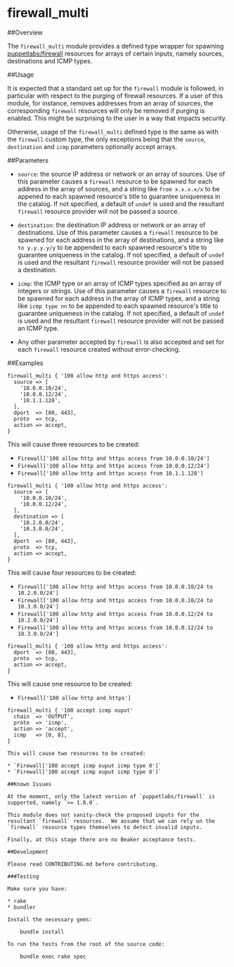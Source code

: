 # firewall_multi

##Overview

The `firewall_multi` module provides a defined type wrapper for spawning [puppetlabs/firewall](https://github.com/puppetlabs/puppetlabs-firewall) resources for arrays of certain inputs, namely sources, destinations and ICMP types.

##Usage

It is expected that a standard set up for the `firewall` module is followed, in particular with respect to the purging of firewall resources.  If a user of this module, for instance, removes addresses from an array of sources, the corresponding `firewall` resources will only be removed if purging is enabled.  This might be surprising to the user in a way that impacts security.

Otherwise, usage of the `firewall_multi` defined type is the same as with the `firewall` custom type, the only exceptions being that the `source`, `destination` and `icmp` parameters optionally accept arrays.

##Parameters

* `source`: the source IP address or network or an array of sources.  Use of this parameter causes a `firewall` resource to be spawned for each address in the array of sources, and a string like `from x.x.x.x/x` to be appened to each spawned resource's title to guarantee uniqueness in the catalog.  If not specified, a default of `undef` is used and the resultant `firewall` resource provider will not be passed a source.

* `destination`: the destination IP address or network or an array of destinations.  Use of this parameter causes a `firewall` resource to be spawned for each address in the array of destinations, and a string like `to y.y.y.y/y` to be appended to each spawned resource's title to guarantee uniqueness in the catalog.  If not specified, a default of `undef` is used and the resultant `firewall` resource provider will not be passed a destination.

* `icmp`: the ICMP type or an array of ICMP types specified as an array of integers or strings.  Use of this parameter causes a `firewall` resource to be spawned for each address in the array of ICMP types, and a string like `icmp type nn` to be appended to each spawned resource's title to guarantee uniqueness in the catalog.  If not specified, a default of `undef` is used and the resultant `firewall` resource provider will not be passed an ICMP type.

* Any other parameter accepted by `firewall` is also accepted and set for each `firewall` resource created without error-checking.

##Examples

~~~puppet
firewall_multi { '100 allow http and https access':
  source => [
    '10.0.0.10/24',
    '10.0.0.12/24',
    '10.1.1.128',
  ],
  dport  => [80, 443],
  proto  => tcp,
  action => accept,
}
~~~

This will cause three resources to be created:

* `Firewall['100 allow http and https access from 10.0.0.10/24']`
* `Firewall['100 allow http and https access from 10.0.0.12/24']`
* `Firewall['100 allow http and https access from 10.1.1.128']`

~~~puppet
firewall_multi { '100 allow http and https access':
  source => [
    '10.0.0.10/24',
    '10.0.0.12/24',
  ],
  destination => [
    '10.2.0.0/24',
    '10.3.0.0/24',
  ],
  dport  => [80, 443],
  proto  => tcp,
  action => accept,
}
~~~

This will cause four resources to be created:

* `Firewall['100 allow http and https access from 10.0.0.10/24 to 10.2.0.0/24']`
* `Firewall['100 allow http and https access from 10.0.0.10/24 to 10.3.0.0/24']`
* `Firewall['100 allow http and https access from 10.0.0.12/24 to 10.2.0.0/24']`
* `Firewall['100 allow http and https access from 10.0.0.12/24 to 10.3.0.0/24']`

~~~puppet
firewall_multi { '100 allow http and https access':
  dport  => [80, 443],
  proto  => tcp,
  action => accept,
}
~~~

This will cause one resource to be created:

* `Firewall['100 allow http and https']`

~~~puppet
firewall_multi { '100 accept icmp ouput'
  chain  => 'OUTPUT',
  proto  => 'icmp',
  action => 'accept',
  icmp   => [0, 8],
}

This will cause two resources to be created:

* `Firewall['100 accept icmp ouput icmp type 0']`
* `Firewall['100 accept icmp ouput icmp type 8']`

##Known Issues

At the moment, only the latest version of `puppetlabs/firewall` is supported, namely `>= 1.8.0`.

This module does not sanity-check the proposed inputs for the resultant `firewall` resources.  We assume that we can rely on the `firewall` resource types themselves to detect invalid inputs.

Finally, at this stage there are no Beaker acceptance tests.

##Development

Please read CONTRIBUTING.md before contributing.

###Testing

Make sure you have:

* rake
* bundler

Install the necessary gems:

    bundle install

To run the tests from the root of the source code:

    bundle exec rake spec
